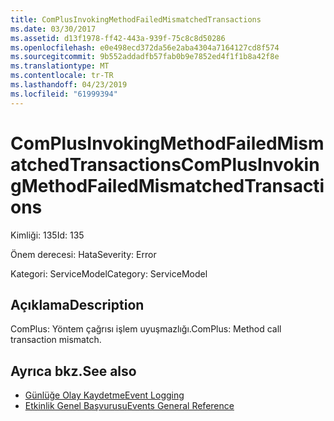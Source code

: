 ```yaml
---
title: ComPlusInvokingMethodFailedMismatchedTransactions
ms.date: 03/30/2017
ms.assetid: d13f1978-ff42-443a-939f-75c8c8d50286
ms.openlocfilehash: e0e498ecd372da56e2aba4304a7164127cd8f574
ms.sourcegitcommit: 9b552addadfb57fab0b9e7852ed4f1f1b8a42f8e
ms.translationtype: MT
ms.contentlocale: tr-TR
ms.lasthandoff: 04/23/2019
ms.locfileid: "61999394"
---
```

# <a name="complusinvokingmethodfailedmismatchedtransactions"></a><span data-ttu-id="33dc9-102">ComPlusInvokingMethodFailedMismatchedTransactions</span><span class="sxs-lookup"><span data-stu-id="33dc9-102">ComPlusInvokingMethodFailedMismatchedTransactions</span></span>
<span data-ttu-id="33dc9-103">Kimliği: 135</span><span class="sxs-lookup"><span data-stu-id="33dc9-103">Id: 135</span></span>  
  
 <span data-ttu-id="33dc9-104">Önem derecesi: Hata</span><span class="sxs-lookup"><span data-stu-id="33dc9-104">Severity: Error</span></span>  
  
 <span data-ttu-id="33dc9-105">Kategori: ServiceModel</span><span class="sxs-lookup"><span data-stu-id="33dc9-105">Category: ServiceModel</span></span>  
  
## <a name="description"></a><span data-ttu-id="33dc9-106">Açıklama</span><span class="sxs-lookup"><span data-stu-id="33dc9-106">Description</span></span>  
 <span data-ttu-id="33dc9-107">ComPlus: Yöntem çağrısı işlem uyuşmazlığı.</span><span class="sxs-lookup"><span data-stu-id="33dc9-107">ComPlus: Method call transaction mismatch.</span></span>  
  
## <a name="see-also"></a><span data-ttu-id="33dc9-108">Ayrıca bkz.</span><span class="sxs-lookup"><span data-stu-id="33dc9-108">See also</span></span>

- [<span data-ttu-id="33dc9-109">Günlüğe Olay Kaydetme</span><span class="sxs-lookup"><span data-stu-id="33dc9-109">Event Logging</span></span>](../../../../../docs/framework/wcf/diagnostics/event-logging/index.md)
- [<span data-ttu-id="33dc9-110">Etkinlik Genel Başvurusu</span><span class="sxs-lookup"><span data-stu-id="33dc9-110">Events General Reference</span></span>](../../../../../docs/framework/wcf/diagnostics/event-logging/events-general-reference.md)
